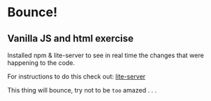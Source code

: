 Bounce!
=====

## Vanilla JS and html exercise

Installed npm & lite-server to see in real time the changes that were happening to the code. 

For instructions to do this check out:
[lite-server](https://www.freecodecamp.org/news/how-you-can-use-lite-server-for-a-simple-development-web-server-33ea527013c9/)

This thing will bounce, try not to be `too` amazed . . . 